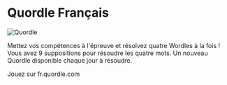# Quordle Français

![Quordle](https://www.quordle.com/quordle-banner-1200.png)

Mettez vos compétences à l'épreuve et résolvez quatre Wordles à la fois ! Vous avez 9 suppositions pour résoudre les quatre mots. Un nouveau Quordle disponible chaque jour à résoudre.

Jouez sur fr.quordle.com
